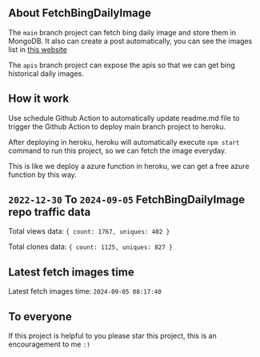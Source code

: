 ## About FetchBingDailyImage

The `main` branch project can fetch bing daily image and store them in MongoDB.
It also can create a post automatically, you can see the images list in [this website](https://oursalbum.netlify.app)

The `apis` branch project can expose the apis so that we can get bing historical daily images.

## How it work

Use schedule Github Action to automatically update readme.md file to trigger the Github Action to deploy main branch project to heroku.

After deploying in heroku, heroku will automatically execute `npm start` command to run this project, so we can fetch the image everyday.

This is like we deploy a azure function in heroku, we can get a free azure function by this way.

## `2022-12-30` To `2024-09-05` FetchBingDailyImage repo traffic data

Total views data: `{ count: 1767, uniques: 402 }`

Total clones data: `{ count: 1125, uniques: 827 }`

## Latest fetch images time

Latest fetch images time: `2024-09-05 08:17:40`

## To everyone

If this project is helpful to you please star this project, this is an encouragement to me `:)`



